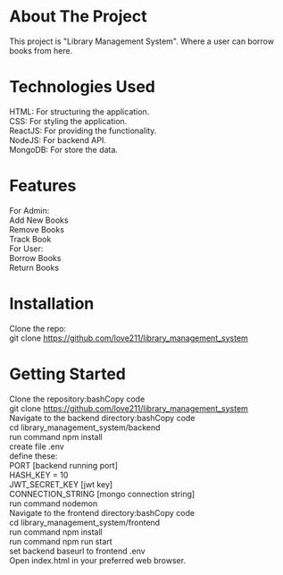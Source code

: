 # About The Project
This project is "Library Management System". Where a user can borrow books from here.
# Technologies Used
HTML: For structuring the application.<br>
CSS: For styling the application.<br>
ReactJS: For providing the functionality.<br>
NodeJS: For backend API.<br>
MongoDB: For store the data.<br>
# Features
For Admin:<br>
Add New Books<br>
Remove Books<br>
Track Book<br>
For User:<br>
Borrow Books<br>
Return Books<br>
# Installation
Clone the repo:<br>
git clone https://github.com/love211/library_management_system<br>
# Getting Started
Clone the repository:bashCopy code<br>
git clone https://github.com/love211/library_management_system<br>
Navigate to the backend directory:bashCopy code<br>
cd library_management_system/backend<br>
run command npm install<br>
create file .env<br>
define these:<br>
PORT [backend running port]<br>
HASH_KEY = 10<br>
JWT_SECRET_KEY [jwt key]<br>
CONNECTION_STRING [mongo connection string]<br>
run command nodemon<br>
Navigate to the frontend directory:bashCopy code<br>
cd library_management_system/frontend<br>
run command npm install<br>
run command npm run start<br>
set backend baseurl to frontend .env<br>
Open index.html in your preferred web browser.<br>
